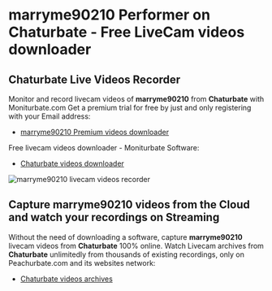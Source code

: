 # marryme90210 Performer on Chaturbate - Free LiveCam videos downloader

## Chaturbate Live Videos Recorder

Monitor and record livecam videos of **marryme90210** from **Chaturbate** with Moniturbate.com
Get a premium trial for free by just and only registering with your Email address:
* [marryme90210 Premium videos downloader](https://moniturbate.com/request-demo-licence-key.html)

Free livecam videos downloader - Moniturbate Software:
* [Chaturbate videos downloader](https://moniturbate.com/moniturbate-download-software.html)

![marryme90210 livecam videos recorder](https://peachurnet.com/templates/moniturbate-software.png)


## Capture marryme90210 videos from the Cloud and watch your recordings on Streaming

Without the need of downloading a software, capture **marryme90210** livecam videos from **Chaturbate** 100% online.
Watch Livecam archives from **Chaturbate** unlimitedly from thousands of existing recordings, only on Peachurbate.com and its websites network:
* [Chaturbate videos archives](https://peachurnet.com/)